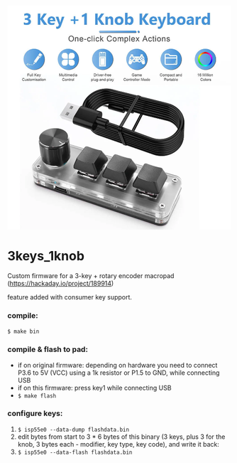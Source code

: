 ![](./product.webp)

# 3keys_1knob

Custom firmware for a 3-key + rotary encoder macropad (https://hackaday.io/project/189914)

feature added with consumer key support.

### compile:

`$ make bin`

### compile & flash to pad:

- if on original firmware: depending on hardware you need to connect P3.6 to
  5V (VCC) using a 1k resistor or P1.5 to GND, while connecting USB
- if on this firmware: press key1 while connecting USB
- `$ make flash`

### configure keys:

1. `$ isp55e0 --data-dump flashdata.bin`
2. edit bytes from start to 3 \* 6 bytes of this binary (3 keys, plus 3 for the knob, 3 bytes each - modifier, key type, key code), and write it back:
3. `$ isp55e0 --data-flash flashdata.bin`
